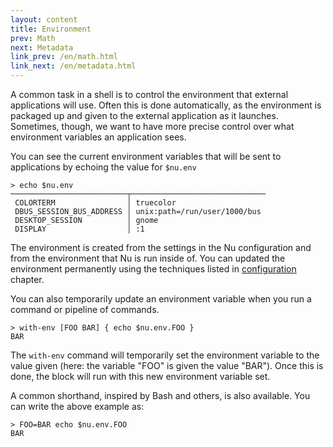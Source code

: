 ```yaml
---
layout: content
title: Environment
prev: Math
next: Metadata
link_prev: /en/math.html
link_next: /en/metadata.html
---
```


A common task in a shell is to control the environment that external applications will use. Often this is done automatically, as the environment is packaged up and given to the external application as it launches. Sometimes, though, we want to have more precise control over what environment variables an application sees.

You can see the current environment variables that will be sent to applications by echoing the value for `$nu.env`

```
> echo $nu.env
──────────────────────────┬──────────────────────────────
 COLORTERM                │ truecolor 
 DBUS_SESSION_BUS_ADDRESS │ unix:path=/run/user/1000/bus 
 DESKTOP_SESSION          │ gnome 
 DISPLAY                  │ :1 
```

The environment is created from the settings in the Nu configuration and from the environment that Nu is run inside of.  You can updated the environment permanently using the techniques listed in [configuration](configuration.md) chapter.

You can also temporarily update an environment variable when you run a command or pipeline of commands.

```
> with-env [FOO BAR] { echo $nu.env.FOO }
BAR
```

The `with-env` command will temporarily set the environment variable to the value given (here: the variable "FOO" is given the value "BAR").  Once this is done, the block will run with this new environment variable set.

A common shorthand, inspired by Bash and others, is also available. You can write the above example as:

```
> FOO=BAR echo $nu.env.FOO
BAR
```